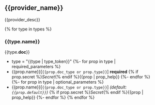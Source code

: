## {{provider_name}}

{{provider_desc}}

{% for type in types %}
### {{type.__name__}}

{{type.__doc__}}

- type = "{{type | type_token}}"
{%- for prop in type | required_parameters %}
- {{prop.name}}[`{{prop.doc_type or prop.type}}`] **required** {% if prop.secret %}*Secret*{% endif %}{{prop | prop_help}}
{%- endfor %}
{%- for prop in type | optional_parameters %}
- {{prop.name}}[`{{prop.doc_type or prop.type}}`] *(default: `{{prop.default}}`)* {% if prop.secret %}*Secret*{% endif %}{{prop | prop_help}}
{%- endfor %}
{% endfor %}

